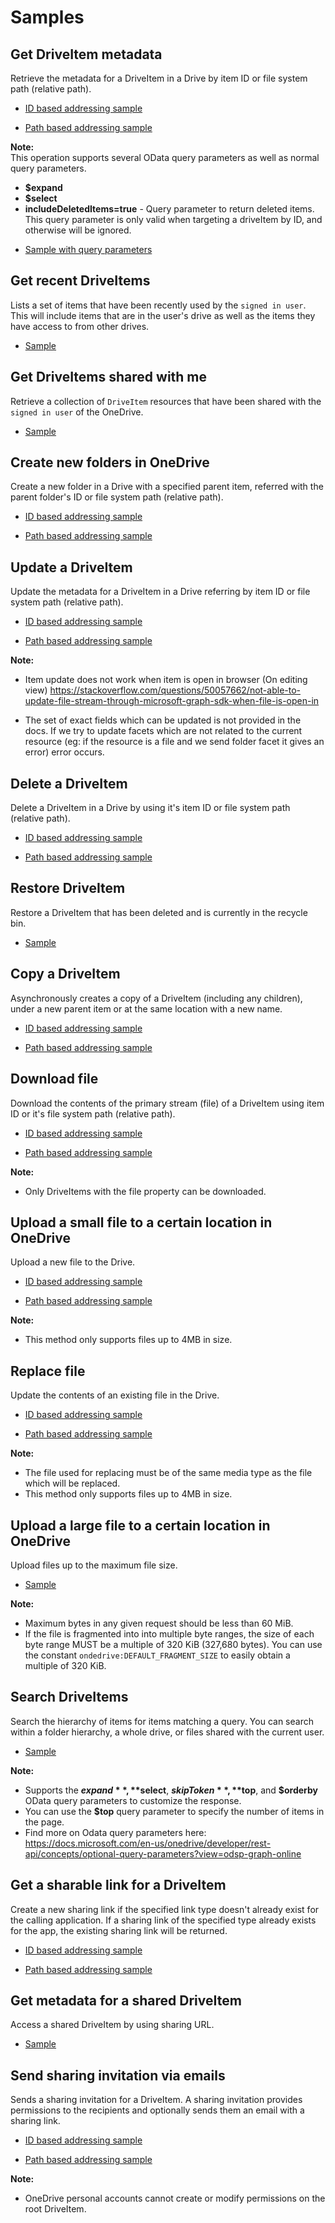 # Samples
## Get DriveItem metadata
Retrieve the metadata for a DriveItem in a Drive by item ID or file system path (relative path). 

- [ID based addressing sample](get_item_metadata_by_id.bal)

- [Path based addressing sample](get_item_metadata_by_path.bal)

**Note:** <br/>
This operation supports several OData query parameters as well as normal query parameters.
* **$expand** 
* **$select**
* **includeDeletedItems=true** - Query parameter to return deleted items. This query parameter is only valid when 
targeting a driveItem by ID, and otherwise will be ignored.

- [Sample with query parameters](get_item_metadata_by_id_query_params.bal)

## Get recent DriveItems
Lists a set of items that have been recently used by the `signed in user`. This will include items that are in the 
user's drive as well as the items they have access to from other drives.

- [Sample](get_recent_items.bal)

## Get DriveItems shared with me
Retrieve a collection of `DriveItem` resources that have been shared with the `signed in user` of the OneDrive.

- [Sample](get_shared_items.bal)

## Create new folders in OneDrive
Create a new folder in a Drive with a specified parent item, referred with the parent folder's ID or file system path 
(relative path).

- [ID based addressing sample](create_folder_by_id.bal)

- [Path based addressing sample](create_folder_by_path.bal)

## Update a DriveItem
Update the metadata for a DriveItem in a Drive referring by item ID or file system path (relative path).

- [ID based addressing sample](update_drive_item_by_id.bal)

- [Path based addressing sample](update_drive_item_by_path.bal)

**Note:** <br/>
* Item update does not work when item is open in browser (On editing view)
https://stackoverflow.com/questions/50057662/not-able-to-update-file-stream-through-microsoft-graph-sdk-when-file-is-open-in

* The set of exact fields which can be updated is not provided in the docs. 
If we try to update facets which are not related to the current resource (eg: if the resource is a file and we send 
folder facet it gives an error) error occurs.

## Delete a DriveItem
Delete a DriveItem in a Drive by using it's item ID or file system path (relative path).

- [ID based addressing sample](delete_drive_item.by_id.bal)

- [Path based addressing sample](delete_drive_item.by_path.bal)

## Restore DriveItem
Restore a DriveItem that has been deleted and is currently in the recycle bin.

- [Sample](restore_drive_item.bal)

## Copy a DriveItem
Asynchronously creates a copy of a DriveItem (including any children), under a new parent item or at the same location 
with a new name.

- [ID based addressing sample](copy_drive_item_by_id.bal)

- [Path based addressing sample](copy_drive_item_by_path.bal)

## Download file
Download the contents of the primary stream (file) of a DriveItem using item ID or it's file system path (relative path). 

- [ID based addressing sample](download_file_by_id.bal)

- [Path based addressing sample](download_file_by_path.bal)

**Note:** <br/> 
* Only DriveItems with the file property can be downloaded.

## Upload a small file to a certain location in OneDrive
Upload a new file to the Drive.

- [ID based addressing sample](upload_file_to_parent_id.bal)

- [Path based addressing sample](upload_file_to_parent_path.bal)

**Note:** <br/>
* This method only supports files up to 4MB in size.

## Replace file
Update the contents of an existing file in the Drive.

- [ID based addressing sample](replace_file_using_id.bal)

- [Path based addressing sample](replace_file_using_path.bal)

**Note:** <br/>
* The file used for replacing must be of the same media type as the file which will be replaced.
* This method only supports files up to 4MB in size.

## Upload a large file to a certain location in OneDrive
Upload files up to the maximum file size. 

- [Sample](upload_large_file.bal)

**Note:** <br/> 
* Maximum bytes in any given request should be less than 60 MiB.
* If the file is fragmented into into multiple byte ranges, the size of each byte range MUST be a multiple of 320 KiB 
(327,680 bytes). You can use the constant `ondedrive:DEFAULT_FRAGMENT_SIZE` to easily obtain a multiple of 320 KiB.

## Search DriveItems
Search the hierarchy of items for items matching a query. You can search within a folder hierarchy, a whole drive, or 
files shared with the current user.

- [Sample](search_drive_items.bal)

**Note:** <br/>
* Supports the **$expand**, **$select**, **$skipToken**, **$top**, and **$orderby** OData query parameters to customize 
the response.
* You can use the **$top** query parameter to specify the number of items in the page.
* Find more on Odata query parameters here: https://docs.microsoft.com/en-us/onedrive/developer/rest-api/concepts/optional-query-parameters?view=odsp-graph-online

## Get a sharable link for a DriveItem
Create a new sharing link if the specified link type doesn't already exist for the calling application. If a sharing 
link of the specified type already exists for the app, the existing sharing link will be returned.

- [ID based addressing sample](get_sharable_link_from_id.bal)

- [Path based addressing sample](get_sharable_link_from_path.bal)

## Get metadata for a shared DriveItem
Access a shared DriveItem by using sharing URL.

- [Sample](get_shared_drive_item.bal)

## Send sharing invitation via emails
Sends a sharing invitation for a DriveItem. A sharing invitation provides permissions to the recipients and optionally 
sends them an email with a sharing link.

- [ID based addressing sample](send_sharing_invitation_by_id.bal)

- [Path based addressing sample](send_sharing_invitation_by_path.bal)

**Note:** <br/>
* OneDrive personal accounts cannot create or modify permissions on the root DriveItem.
